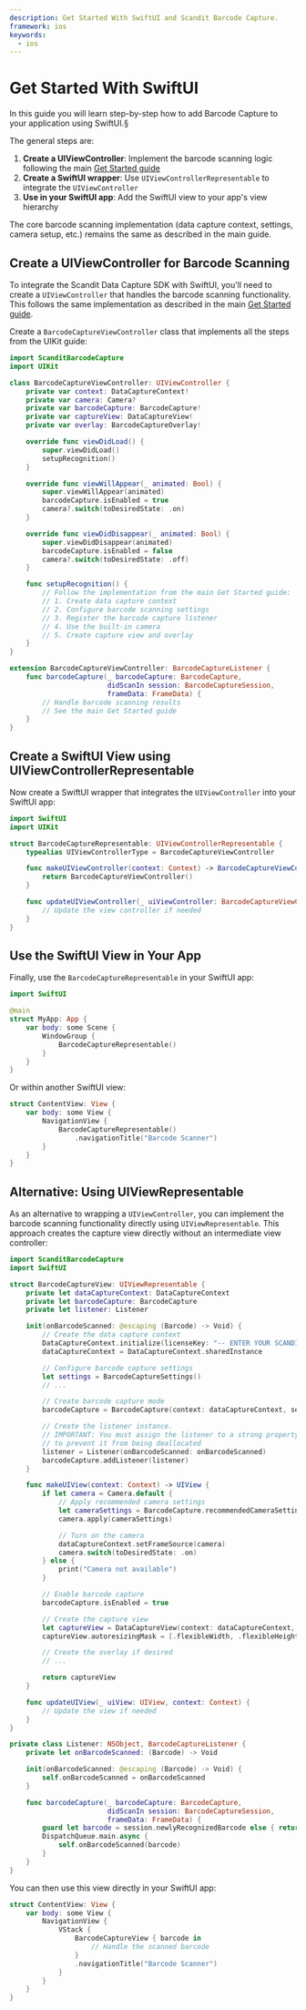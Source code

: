 ```yaml
---
description: Get Started With SwiftUI and Scandit Barcode Capture.
framework: ios
keywords:
  - ios
---
```


# Get Started With SwiftUI

In this guide you will learn step-by-step how to add Barcode Capture to your application using SwiftUI.§

The general steps are:

1. **Create a UIViewController**: Implement the barcode scanning logic following the main [Get Started guide](./get-started.md)
2. **Create a SwiftUI wrapper**: Use `UIViewControllerRepresentable` to integrate the `UIViewController`
3. **Use in your SwiftUI app**: Add the SwiftUI view to your app's view hierarchy

The core barcode scanning implementation (data capture context, settings, camera setup, etc.) remains the same as described in the main guide.

## Create a UIViewController for Barcode Scanning

To integrate the Scandit Data Capture SDK with SwiftUI, you'll need to create a `UIViewController` that handles the barcode scanning functionality. This follows the same implementation as described in the main [Get Started guide](./get-started.md).

Create a `BarcodeCaptureViewController` class that implements all the steps from the UIKit guide:

```swift
import ScanditBarcodeCapture
import UIKit

class BarcodeCaptureViewController: UIViewController {
    private var context: DataCaptureContext!
    private var camera: Camera?
    private var barcodeCapture: BarcodeCapture!
    private var captureView: DataCaptureView!
    private var overlay: BarcodeCaptureOverlay!

    override func viewDidLoad() {
        super.viewDidLoad()
        setupRecognition()
    }

    override func viewWillAppear(_ animated: Bool) {
        super.viewWillAppear(animated)
        barcodeCapture.isEnabled = true
        camera?.switch(toDesiredState: .on)
    }

    override func viewDidDisappear(_ animated: Bool) {
        super.viewDidDisappear(animated)
        barcodeCapture.isEnabled = false
        camera?.switch(toDesiredState: .off)
    }

    func setupRecognition() {
        // Follow the implementation from the main Get Started guide:
        // 1. Create data capture context
        // 2. Configure barcode scanning settings 
        // 3. Register the barcode capture listener
        // 4. Use the built-in camera
        // 5. Create capture view and overlay
    }
}

extension BarcodeCaptureViewController: BarcodeCaptureListener {
    func barcodeCapture(_ barcodeCapture: BarcodeCapture,
                        didScanIn session: BarcodeCaptureSession,
                        frameData: FrameData) {
        // Handle barcode scanning results
        // See the main Get Started guide
    }
}
```

## Create a SwiftUI View using UIViewControllerRepresentable

Now create a SwiftUI wrapper that integrates the `UIViewController` into your SwiftUI app:

```swift
import SwiftUI
import UIKit

struct BarcodeCaptureRepresentable: UIViewControllerRepresentable {
    typealias UIViewControllerType = BarcodeCaptureViewController

    func makeUIViewController(context: Context) -> BarcodeCaptureViewController {
        return BarcodeCaptureViewController()
    }

    func updateUIViewController(_ uiViewController: BarcodeCaptureViewController, context: Context) {
        // Update the view controller if needed
    }
}
```

## Use the SwiftUI View in Your App

Finally, use the `BarcodeCaptureRepresentable` in your SwiftUI app:

```swift
import SwiftUI

@main
struct MyApp: App {
    var body: some Scene {
        WindowGroup {
            BarcodeCaptureRepresentable()
        }
    }
}
```

Or within another SwiftUI view:

```swift
struct ContentView: View {
    var body: some View {
        NavigationView {
            BarcodeCaptureRepresentable()
                .navigationTitle("Barcode Scanner")
        }
    }
}
```

## Alternative: Using UIViewRepresentable

As an alternative to wrapping a `UIViewController`, you can implement the barcode scanning functionality directly using `UIViewRepresentable`. This approach creates the capture view directly without an intermediate view controller:

```swift
import ScanditBarcodeCapture
import SwiftUI

struct BarcodeCaptureView: UIViewRepresentable {
    private let dataCaptureContext: DataCaptureContext
    private let barcodeCapture: BarcodeCapture
    private let listener: Listener

    init(onBarcodeScanned: @escaping (Barcode) -> Void) {
        // Create the data capture context
        DataCaptureContext.initialize(licenseKey: "-- ENTER YOUR SCANDIT LICENSE KEY HERE --")
        dataCaptureContext = DataCaptureContext.sharedInstance

        // Configure barcode capture settings
        let settings = BarcodeCaptureSettings()
        // ...

        // Create barcode capture mode
        barcodeCapture = BarcodeCapture(context: dataCaptureContext, settings: settings)

        // Create the listener instance.
        // IMPORTANT: You must assign the listener to a strong property
        // to prevent it from being deallocated
        listener = Listener(onBarcodeScanned: onBarcodeScanned)
        barcodeCapture.addListener(listener)
    }

    func makeUIView(context: Context) -> UIView {
        if let camera = Camera.default {
            // Apply recommended camera settings
            let cameraSettings = BarcodeCapture.recommendedCameraSettings
            camera.apply(cameraSettings)

            // Turn on the camera
            dataCaptureContext.setFrameSource(camera)
            camera.switch(toDesiredState: .on)
        } else {
            print("Camera not available")
        }

        // Enable barcode capture
        barcodeCapture.isEnabled = true

        // Create the capture view
        let captureView = DataCaptureView(context: dataCaptureContext, frame: .zero)
        captureView.autoresizingMask = [.flexibleWidth, .flexibleHeight]

        // Create the overlay if desired
        // ...

        return captureView
    }

    func updateUIView(_ uiView: UIView, context: Context) {
        // Update the view if needed
    }
}

private class Listener: NSObject, BarcodeCaptureListener {
    private let onBarcodeScanned: (Barcode) -> Void

    init(onBarcodeScanned: @escaping (Barcode) -> Void) {
        self.onBarcodeScanned = onBarcodeScanned
    }

    func barcodeCapture(_ barcodeCapture: BarcodeCapture,
                        didScanIn session: BarcodeCaptureSession,
                        frameData: FrameData) {
        guard let barcode = session.newlyRecognizedBarcode else { return }
        DispatchQueue.main.async {
            self.onBarcodeScanned(barcode)
        }
    }
}
```

You can then use this view directly in your SwiftUI app:

```swift
struct ContentView: View {
    var body: some View {
        NavigationView {
            VStack {
                BarcodeCaptureView { barcode in
                    // Handle the scanned barcode
                }
                .navigationTitle("Barcode Scanner")
            }
        }
    }
}
```

